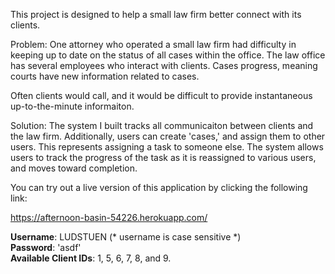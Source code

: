 This project is designed to help a small law firm better connect with its clients. 

Problem: One attorney who operated a small law firm had difficulty in keeping up to date on the status of all cases within the office. 
The law office has several employees who interact with clients. Cases progress, meaning courts have new information related to cases.

Often clients would call, and it would be difficult to provide instantaneous up-to-the-minute informaiton.

Solution: The system I built tracks all communicaiton between clients and the law firm. Additionally, users can create
'cases,' and assign them to other users. This represents assigning a task to someone else. The system allows users to track
the progress of the task as it is reassigned to various users, and moves toward completion.

You can try out a live version of this application by clicking the following link:

https://afternoon-basin-54226.herokuapp.com/

<b>Username</b>: LUDSTUEN (* username is case sensitive *) <br>
<b>Password</b>: 'asdf' <br>
<b>Available Client IDs</b>: 1, 5, 6, 7, 8, and 9.
